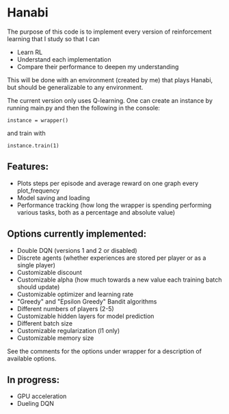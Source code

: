 # Hanabi
The purpose of this code is to implement every version of reinforcement learning that I study so that I can 

- Learn RL
- Understand each implementation
- Compare their performance to deepen my understanding

This will be done with an environment (created by me) that plays Hanabi, but should be generalizable to any environment.

The current version only uses Q-learning.  One can create an instance by running
main.py and then the following in the console:

```
instance = wrapper()
```

and train with

```
instance.train(1)
```
## Features:

- Plots steps per episode and average reward on one graph every plot_frequency
- Model saving and loading
- Performance tracking (how long the wrapper is spending performing various tasks, both as a percentage and absolute value)


## Options currently implemented:

- Double DQN (versions 1 and 2 or disabled)
- Discrete agents (whether experiences are stored per player or as a single player)
- Customizable discount
- Customizable alpha (how much towards a new value each training batch should update)
- Customizable optimizer and learning rate
- "Greedy" and "Epsilon Greedy" Bandit algorithms
- Different numbers of players (2-5)
- Customizable hidden layers for model prediction
- Different batch size
- Customizable regularization (l1 only)
- Customizable memory size

See the comments for the options under wrapper for a description of available
options.

## In progress:
- GPU acceleration
- Dueling DQN
